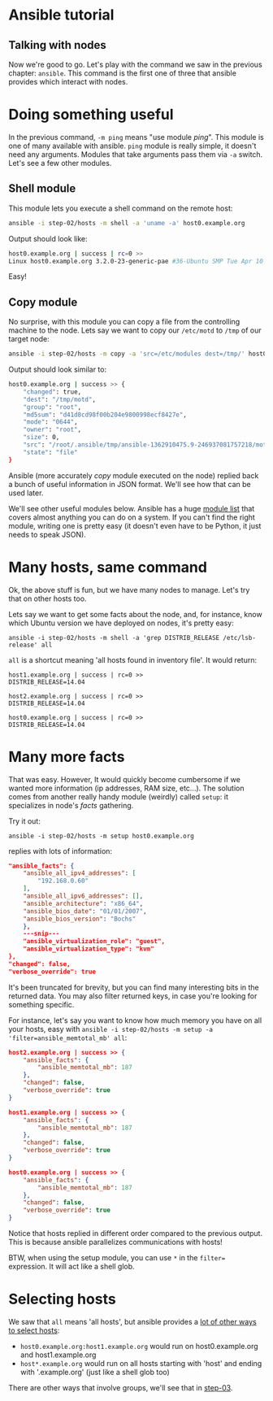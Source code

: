 Ansible tutorial
================

Talking with nodes
------------------

Now we're good to go. Let's play with the command we saw in the previous chapter:
`ansible`. This command is the first one of three that ansible provides which interact
with nodes.

# Doing something useful

In the previous command, `-m ping` means "use module _ping_". This module is
one of many available with ansible. `ping` module is really simple, it doesn't need any arguments.
Modules that take arguments pass them via `-a` switch. Let's see a few other modules.

## Shell module

This module lets you execute a shell command on the remote host:

```bash
ansible -i step-02/hosts -m shell -a 'uname -a' host0.example.org
```

Output should look like:

```bash
host0.example.org | success | rc=0 >>
Linux host0.example.org 3.2.0-23-generic-pae #36-Ubuntu SMP Tue Apr 10 22:19:09 UTC 2012 i686 i686 i386 GNU/Linux
```

Easy!

## Copy module

No surprise, with this module you can copy a file from the controlling machine to
the node. Lets say we want to copy our `/etc/motd` to `/tmp` of our target node:

```bash
ansible -i step-02/hosts -m copy -a 'src=/etc/modules dest=/tmp/' host0.example.org
```

Output should look similar to:

```bash
host0.example.org | success >> {
    "changed": true,
    "dest": "/tmp/motd",
    "group": "root",
    "md5sum": "d41d8cd98f00b204e9800998ecf8427e",
    "mode": "0644",
    "owner": "root",
    "size": 0,
    "src": "/root/.ansible/tmp/ansible-1362910475.9-246937081757218/motd",
    "state": "file"
}
```

Ansible (more accurately _copy_ module executed on the node) replied back a bunch of
useful information in JSON format. We'll see how that can be used later.

We'll see other useful modules below. Ansible has a huge
[module list](http://docs.ansible.com/list_of_all_modules.html) that covers almost anything you
can do on a system. If you can't find the right module, writing one is pretty
easy (it doesn't even have to be Python, it just needs to speak JSON).

# Many hosts, same command

Ok, the above stuff is fun, but we have many nodes to manage. Let's try that on
other hosts too.

Lets say we want to get some facts about the node, and, for instance,
know which Ubuntu version we have deployed on nodes, it's pretty easy:

    ansible -i step-02/hosts -m shell -a 'grep DISTRIB_RELEASE /etc/lsb-release' all

`all` is a shortcut meaning 'all hosts found in inventory file'. It would
return:

    host1.example.org | success | rc=0 >>
    DISTRIB_RELEASE=14.04

    host2.example.org | success | rc=0 >>
    DISTRIB_RELEASE=14.04

    host0.example.org | success | rc=0 >>
    DISTRIB_RELEASE=14.04

# Many more facts

That was easy. However, It would quickly become cumbersome if we
wanted more information (ip addresses, RAM size, etc...). The solution
comes from another really handy module (weirdly) called `setup`: it
specializes in node's _facts_ gathering.

Try it out:

    ansible -i step-02/hosts -m setup host0.example.org

replies with lots of information:

```json
"ansible_facts": {
    "ansible_all_ipv4_addresses": [
        "192.168.0.60"
    ],
    "ansible_all_ipv6_addresses": [],
    "ansible_architecture": "x86_64",
    "ansible_bios_date": "01/01/2007",
    "ansible_bios_version": "Bochs"
    },
    ---snip---
    "ansible_virtualization_role": "guest",
    "ansible_virtualization_type": "kvm"
},
"changed": false,
"verbose_override": true
```

It's been truncated for brevity, but you can find many interesting bits in the returned
data. You may also filter returned keys, in case you're looking for something specific.

For instance, let's say you want to know how much memory you have on all your hosts,
easy with `ansible -i step-02/hosts -m setup -a 'filter=ansible_memtotal_mb' all`:

```json
host2.example.org | success >> {
    "ansible_facts": {
        "ansible_memtotal_mb": 187
    },
    "changed": false,
    "verbose_override": true
}

host1.example.org | success >> {
    "ansible_facts": {
        "ansible_memtotal_mb": 187
    },
    "changed": false,
    "verbose_override": true
}

host0.example.org | success >> {
    "ansible_facts": {
        "ansible_memtotal_mb": 187
    },
    "changed": false,
    "verbose_override": true
}
```

Notice that hosts replied in different order compared to the previous output. This
is because ansible parallelizes communications with hosts!

BTW, when using the setup module, you can use `*` in the `filter=` expression.
It will act like a shell glob.

# Selecting hosts

We saw that `all` means 'all hosts', but ansible provides a
[lot of other ways to select hosts](http://docs.ansible.com/intro_patterns.html):

- `host0.example.org:host1.example.org` would run on host0.example.org and
  host1.example.org
- `host*.example.org` would run on all hosts starting with 'host' and ending with
'.example.org' (just like a shell glob too)

There are other ways that involve groups, we'll see that in
[step-03](https://github.com/leucos/ansible-tuto/tree/master/step-03).
